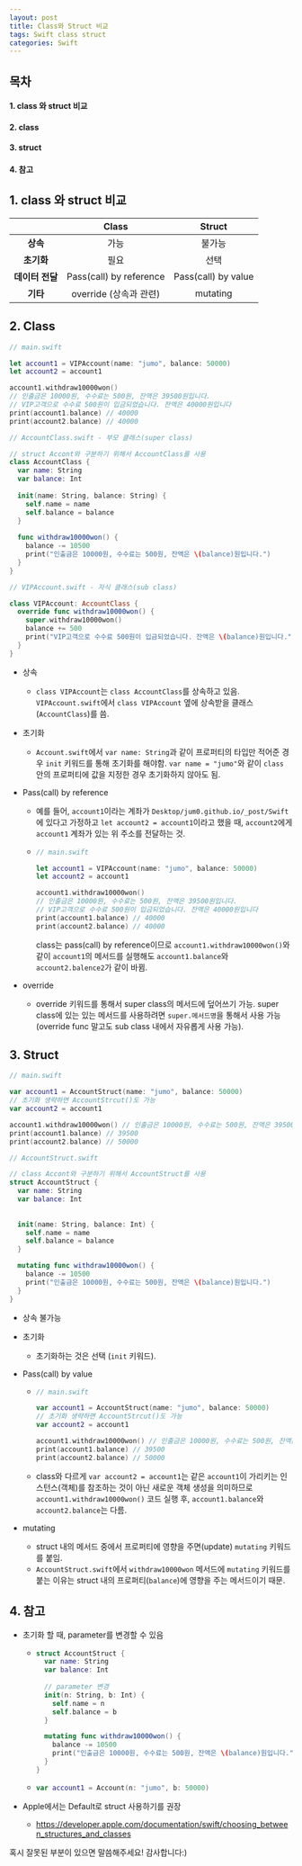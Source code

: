 ```yaml
---
layout: post
title: Class와 Struct 비교
tags: Swift class struct
categories: Swift
---
```

## 목차

#### 1. class 와 struct 비교

#### 2. class

#### 3. struct

#### 4. 참고



## 1. class 와 struct 비교

|                 |          Class          |       Struct        |
| :-------------: | :---------------------: | :-----------------: |
|    **상속**     |          가능           |       불가능        |
|   **초기화**    |          필요           |        선택         |
| **데이터 전달** | Pass(call) by reference | Pass(call) by value |
|    **기타**     | override (상속과 관련)  |      mutating       |



## 2. Class

```swift
// main.swift

let account1 = VIPAccount(name: "jumo", balance: 50000)
let account2 = account1

account1.withdraw10000won()
// 인출금은 10000원, 수수료는 500원, 잔액은 39500원입니다.
// VIP고객으로 수수료 500원이 입금되었습니다. 잔액은 40000원입니다
print(account1.balance) // 40000
print(account2.balance) // 40000
```

```swift
// AccountClass.swift - 부모 클래스(super class)

// struct Accont와 구분하기 위해서 AccountClass를 사용
class AccountClass {
  var name: String
  var balance: Int
  
  init(name: String, balance: String) {
    self.name = name
    self.balance = balance
  }
  
  func withdraw10000won() {
    balance -= 10500
    print("인출금은 10000원, 수수료는 500원, 잔액은 \(balance)원입니다.")
  }
}
```

```swift
// VIPAccount.swift - 자식 클래스(sub class)

class VIPAccount: AccountClass {
  override func withdraw10000won() {
    super.withdraw10000won()
    balance += 500
    print("VIP고객으로 수수료 500원이 입금되었습니다. 잔액은 \(balance)원입니다.")
  }
}
```

- 상속
  - `class VIPAccount`는 `class AccountClass`를 상속하고 있음. `VIPAccount.swift`에서 `class VIPAccount` 옆에 상속받을 클래스(`AccountClass`)를 씀.

- 초기화
  - `Account.swift`에서 `var name: String`과 같이 프로퍼티의 타입만 적어준 경우 `init` 키워드를 통해 초기화를 해야함. `var name = "jumo"`와 같이 `class` 안의 프로퍼티에 값을 지정한 경우 초기화하지 않아도 됨.

- Pass(call) by reference

  - 예를 들어, `account1`이라는 계좌가 `Desktop/jum0.github.io/_post/Swift`에 있다고 가정하고 `let account2 = account1`이라고 했을 때, `account2`에게 `account1` 계좌가 있는 위 주소를 전달하는 것.

  - ```swift
    // main.swift
    
    let account1 = VIPAccount(name: "jumo", balance: 50000)
    let account2 = account1
    
    account1.withdraw10000won()
    // 인출금은 10000원, 수수료는 500원, 잔액은 39500원입니다.
    // VIP고객으로 수수료 500원이 입금되었습니다. 잔액은 40000원입니다
    print(account1.balance) // 40000
    print(account2.balance) // 40000
    ```

    class는 pass(call) by reference이므로 `account1.withdraw10000won()`와 같이 `account1`의 메서드를 실행해도  `account1.balance`와  `account2.balence2`가 같이 바뀜.

- override

  - override 키워드를 통해서 super class의 메서드에 덮어쓰기 가능. super class에 있는 있는 메서드를 사용하려면 `super.메서드명`을 통해서 사용 가능(override func 말고도 sub class 내에서 자유롭게 사용 가능).



## 3. Struct

```swift
// main.swift

var account1 = AccountStruct(name: "jumo", balance: 50000) 
// 초기화 생략하면 AccountStrcut()도 가능
var account2 = account1

account1.withdraw10000won() // 인출금은 10000원, 수수료는 500원, 잔액은 39500원입니다.
print(account1.balance) // 39500
print(account2.balance) // 50000
```

```swift
// AccountStruct.swift

// class Accont와 구분하기 위해서 AccountStruct를 사용
struct AccountStruct {
  var name: String
  var balance: Int
    
  
  init(name: String, balance: Int) {
    self.name = name
    self.balance = balance
  }

  mutating func withdraw10000won() {
    balance -= 10500
    print("인출금은 10000원, 수수료는 500원, 잔액은 \(balance)원입니다.")
  }
}
```

- 상속 불가능
- 초기화
  - 초기화하는 것은 선택 (`init` 키워드).

- Pass(call) by value

  - ```swift
    // main.swift
    
    var account1 = AccountStruct(name: "jumo", balance: 50000) 
    // 초기화 생략하면 AccountStrcut()도 가능
    var account2 = account1
    
    account1.withdraw10000won() // 인출금은 10000원, 수수료는 500원, 잔액은 39500원입니다.
    print(account1.balance) // 39500
    print(account2.balance) // 50000
    ```

  - class와 다르게 `var account2 = account1`는 같은 `account1`이 가리키는 인스턴스(객체)를 참조하는 것이 아닌 새로운 객체 생성을 의미하므로 `account1.withdraw10000won()` 코드 실행 후, `account1.balance`와 `account2.balance`는 다름.

- mutating
  - struct 내의 메서드 중에서 프로퍼티에 영향을 주면(update) `mutating` 키워드를 붙임.
  - `AccountStruct.swift`에서 `withdraw10000won` 메서드에 `mutating` 키워드를 붙는 이유는 struct 내의 프로퍼티(`balance`)에 영향을 주는 메서드이기 때문.



## 4. 참고

- 초기화 할 때, parameter를 변경할 수 있음

  - ```swift
    struct AccountStruct {
      var name: String
      var balance: Int
        
      // parameter 변경
      init(n: String, b: Int) {
        self.name = n
        self.balance = b
      }
    
      mutating func withdraw10000won() {
        balance -= 10500
        print("인출금은 10000원, 수수료는 500원, 잔액은 \(balance)원입니다.")
      }
    }
    ```

  - ```swift
    var account1 = Account(n: "jumo", b: 50000)
    ```

- Apple에서는 Default로 struct 사용하기를 권장
  - https://developer.apple.com/documentation/swift/choosing_between_structures_and_classes





혹시 잘못된 부분이 있으면 말씀해주세요! 감사합니다:)

